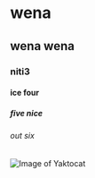 # wena
## wena wena
### niti3
#### ice four
##### five nice
###### out six

![Image of Yaktocat](https://octodex.github.com/images/yaktocat.png)
